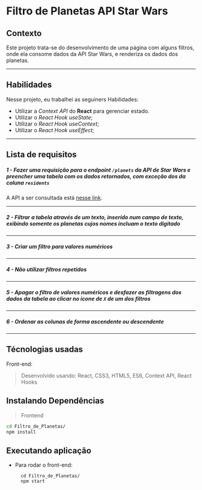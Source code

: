 # Filtro de Planetas API Star Wars

## Contexto
Este projeto trata-se do desenvolvimento de uma página com alguns filtros, onde ela consome dados da API Star Wars, e renderiza os dados dos planetas.

---
## Habilidades

Nesse projeto, eu trabalhei as seguiners Habilidades:

* Utilizar a _Context API_ do **React** para gerenciar estado.
* Utilizar o _React Hook useState_;
* Utilizar o _React Hook useContext_;
* Utilizar o _React Hook useEffect_;

---

## Lista de requisitos

##### 1 - Fazer uma requisição para o endpoint `/planets` da API de Star Wars e preencher uma tabela com os dados retornados, com exceção dos da coluna `residents`

A API a ser consultada está [nesse link](https://swapi-trybe.herokuapp.com/api/planets/).

---
##### 2 - Filtrar a tabela através de um texto, inserido num *campo de texto*, exibindo somente os planetas cujos nomes incluam o texto digitado
---
##### 3 - Criar um filtro para valores numéricos
---
##### 4 - Não utilizar filtros repetidos
---
##### 5 - Apagar o filtro de valores numéricos e desfazer as filtragens dos dados da tabela ao clicar no ícone de `X` de um dos filtros
---
##### 6 - Ordenar as colunas de forma ascendente ou descendente
---
## Técnologias usadas

Front-end:
> Desenvolvido usando: React, CSS3, HTML5, ES6, Context API, React Hooks

## Instalando Dependências
> Frontend
```bash
cd Filtro_de_Planetas/
npm install
``` 
## Executando aplicação

* Para rodar o front-end:
  ```
    cd Filtro_de_Planetas/
    npm start
  ```